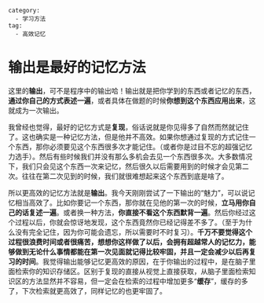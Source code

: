 ```
category:
  - 学习方法
tag:
  - 高效记忆
```
# 输出是最好的记忆方法

这里的**输出**，可不是程序中的输出哈！输出就是把你学到的东西或者记忆的东西，**通过你自己的方式表述一遍**，或者具体在做题的时候**你想到这个东西应用出来**，这就成为一次输出。

我曾经也觉得，最好的记忆方式是**复现**，俗话说就是你见得多了自然而然就记住了。这也确实是一种记忆方法，但是他并不高效。如果你想通过复现的方式记住一个东西，那你必须要见这个东西很多次才能记住。（或者你是过目不忘的超强记忆力选手）。然后有些时候我们并没有那么多机会去见一个东西很多次。大多数情况下，我们只会见这个东西一次来记忆，然后很久以后需要用到的时候才会见第二次。往往在第二次见到的时候，我们就很难想起来这个东西到底是啥了。

所以更高效的记忆方法就是**输出**。我今天刚刚尝试了一下输出的“魅力”，可以说记忆相当高效了。比如你要记一个东西，那你就在见他的第一次的时候，**立马用你自己的话复述一遍**。或者换一种方法，**你直接不看这个东西默背一遍**。然后你经过这个过程以后，你就会惊讶地发现，这个东西竟然你已经记得差不多了。（至于为什么没有完全记住，因为你可能会遗忘，所以需要时不时复习）。**千万不要觉得这个过程很浪费时间或者很痛苦，想想你这样做了以后，会拥有超越常人的记忆力，能够做到无论什么事情都能在第一次见面就记得比较牢固，并且一定会减少以后再复习的时间**。我觉得输出能够记忆更高效的原因，在于你输出的过程中，是在脑子里面检索你的知识存储区。区别于复现的直接从视觉上直接获取，从脑子里面检索知识区的方法显然并不容易，但一定会在检索的过程中增加更多“**缓存**”，缓存的多了，下次检索就更高效了，同样记忆的也更牢固了。

